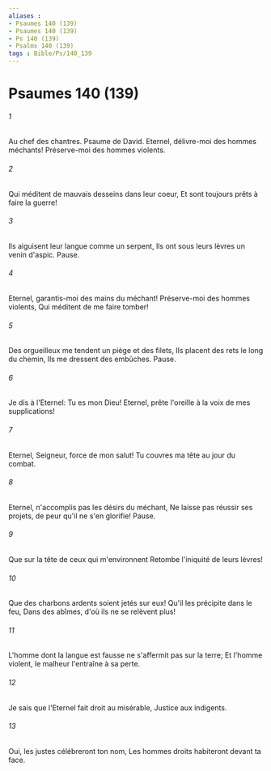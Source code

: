 ```yaml
---
aliases : 
- Psaumes 140 (139)
- Psaumes 140 (139)
- Ps 140 (139)
- Psalms 140 (139)
tags : Bible/Ps/140_139
---
```


# Psaumes 140 (139)

###### 1
Au chef des chantres. Psaume de David. Eternel, délivre-moi des hommes méchants! Préserve-moi des hommes violents.
###### 2
Qui méditent de mauvais desseins dans leur coeur, Et sont toujours prêts à faire la guerre!
###### 3
Ils aiguisent leur langue comme un serpent, Ils ont sous leurs lèvres un venin d'aspic. Pause.
###### 4
Eternel, garantis-moi des mains du méchant! Préserve-moi des hommes violents, Qui méditent de me faire tomber!
###### 5
Des orgueilleux me tendent un piège et des filets, Ils placent des rets le long du chemin, Ils me dressent des embûches. Pause.
###### 6
Je dis à l'Eternel: Tu es mon Dieu! Eternel, prête l'oreille à la voix de mes supplications!
###### 7
Eternel, Seigneur, force de mon salut! Tu couvres ma tête au jour du combat.
###### 8
Eternel, n'accomplis pas les désirs du méchant, Ne laisse pas réussir ses projets, de peur qu'il ne s'en glorifie! Pause.
###### 9
Que sur la tête de ceux qui m'environnent Retombe l'iniquité de leurs lèvres!
###### 10
Que des charbons ardents soient jetés sur eux! Qu'il les précipite dans le feu, Dans des abîmes, d'où ils ne se relèvent plus!
###### 11
L'homme dont la langue est fausse ne s'affermit pas sur la terre; Et l'homme violent, le malheur l'entraîne à sa perte.
###### 12
Je sais que l'Eternel fait droit au misérable, Justice aux indigents.
###### 13
Oui, les justes célébreront ton nom, Les hommes droits habiteront devant ta face.
